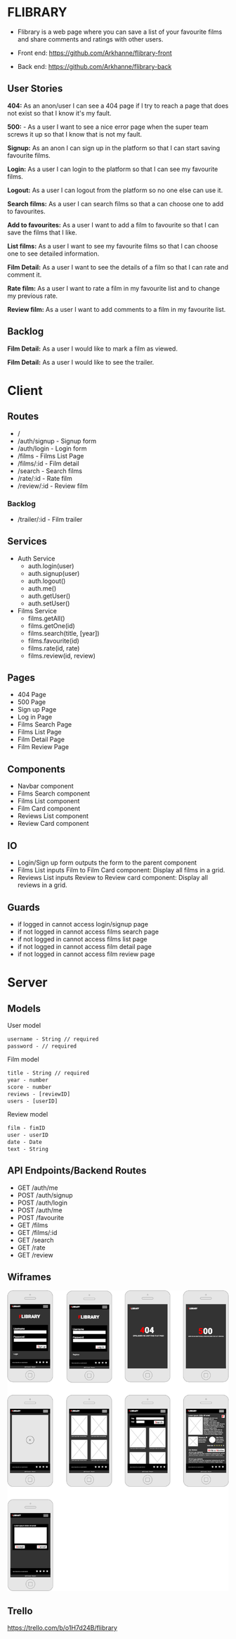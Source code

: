 # FLIBRARY

- Flibrary is a web page where you can save a list of your favourite films and share comments and ratings with other users.

- Front end: https://github.com/Arkhanne/flibrary-front

- Back end: https://github.com/Arkhanne/flibrary-back

## User Stories

  **404:** As an anon/user I can see a 404 page if I try to reach a page that does not exist so that I know it's my fault.

  **500:** - As a user I want to see a nice error page when the super team screws it up so that I know that is not my fault.
  
  **Signup:** As an anon I can sign up in the platform so that I can start saving favourite films.
  
  **Login:** As a user I can login to the platform so that I can see my favourite films.
  
  **Logout:** As a user I can logout from the platform so no one else can use it.

  **Search films:** As a user I can search films so that a can choose one to add to favourites.

  **Add to favourites:** As a user I want to add a film to favourite so that I can save the films that I like.

  **List films:** As a user I want to see my favourite films so that I can choose one to see detailed information.

  **Film Detail:** As a user I want to see the details of a film so that I can rate and comment it.

  **Rate film:** As a user I want to rate a film in my favourite list and to change my previous rate.

  **Review film:** As a user I want to add comments to a film in my favourite list.

## Backlog

  **Film Detail:** As a user I would like to mark a film as viewed.

  **Film Detail:** As a user I would like to see the trailer.
  
# Client

## Routes

  - / 
  - /auth/signup - Signup form
  - /auth/login - Login form
  - /films - Films List Page
  - /films/:id - Film detail
  - /search - Search films
  - /rate/:id - Rate film
  - /review/:id - Review film

  ### Backlog

  - /trailer/:id - Film trailer

## Services

- Auth Service
  - auth.login(user)
  - auth.signup(user)
  - auth.logout()
  - auth.me()
  - auth.getUser()
  - auth.setUser()
- Films Service
  - films.getAll()
  - films.getOne(id)
  - films.search(title, [year])
  - films.favourite(id)
  - films.rate(id, rate)
  - films.review(id, review)

## Pages

- 404 Page
- 500 Page
- Sign up Page
- Log in Page
- Films Search Page
- Films List Page
- Film Detail Page
- Film Review Page

## Components

- Navbar component
- Films Search component
- Films List component
- Film Card component
- Reviews List component
- Review Card component

## IO

- Login/Sign up form outputs the form to the parent component
- Films List inputs Film to Film Card component: Display all films in a grid.
- Reviews List inputs Review to Review card component: Display all reviews in a grid.

## Guards

- if logged in cannot access login/signup page
- if not logged in cannot access films search page
- if not logged in cannot access films list page
- if not logged in cannot access film detail page
- if not logged in cannot access film review page

# Server

## Models

  User model

  ```
  username - String // required
  password - // required
  ```

  Film model

  ```
  title - String // required
  year - number
  score - number
  reviews - [reviewID]
  users - [userID]
  ```

  Review model

  ```
  film - fimID
  user - userID
  date - Date
  text - String
  ```

## API Endpoints/Backend Routes

  - GET /auth/me
  - POST /auth/signup
  - POST /auth/login
  - POST /auth/me
  - POST /favourite
  - GET /films
  - GET /films/:id
  - GET /search
  - GET /rate
  - GET /review

## Wiframes
![alt text](Flibrary.png "Flibrary")

## Trello
https://trello.com/b/o1H7d24B/flibrary
